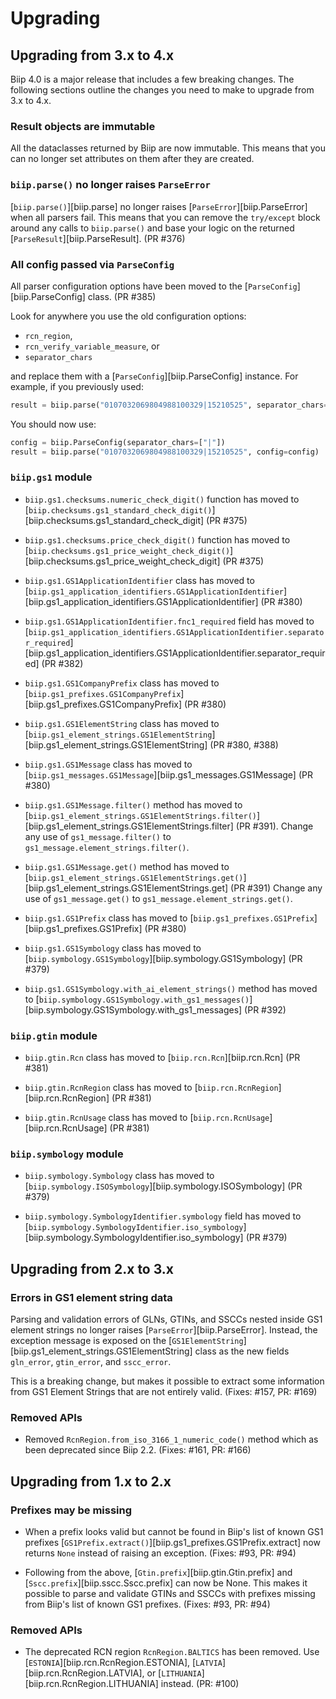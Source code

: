 # Upgrading

## Upgrading from 3.x to 4.x

Biip 4.0 is a major release that includes a few breaking changes. The following
sections outline the changes you need to make to upgrade from 3.x to 4.x.

### Result objects are immutable

All the dataclasses returned by Biip are now immutable. This means that you can
no longer set attributes on them after they are created.

### `biip.parse()` no longer raises `ParseError`

[`biip.parse()`][biip.parse] no longer raises [`ParseError`][biip.ParseError]
when all parsers fail. This means that you can remove the `try/except` block
around any calls to `biip.parse()` and base your logic on the returned
[`ParseResult`][biip.ParseResult]. (PR #376)

### All config passed via `ParseConfig`

All parser configuration options have been moved to the
[`ParseConfig`][biip.ParseConfig] class. (PR #385)

Look for anywhere you use the old configuration options:

- `rcn_region`,
- `rcn_verify_variable_measure`, or
- `separator_chars`

and replace them with a [`ParseConfig`][biip.ParseConfig] instance.
For example, if you previously used:

```python
result = biip.parse("0107032069804988100329|15210525", separator_chars=["|"])
```

You should now use:

```python
config = biip.ParseConfig(separator_chars=["|"])
result = biip.parse("0107032069804988100329|15210525", config=config)
```

### `biip.gs1` module

- `biip.gs1.checksums.numeric_check_digit()` function has moved to
  [`biip.checksums.gs1_standard_check_digit()`][biip.checksums.gs1_standard_check_digit]
  (PR #375)

- `biip.gs1.checksums.price_check_digit()` function has moved to
  [`biip.checksums.gs1_price_weight_check_digit()`][biip.checksums.gs1_price_weight_check_digit]
  (PR #375)

- `biip.gs1.GS1ApplicationIdentifier` class has moved to
  [`biip.gs1_application_identifiers.GS1ApplicationIdentifier`][biip.gs1_application_identifiers.GS1ApplicationIdentifier]
  (PR #380)

- `biip.gs1.GS1ApplicationIdentifier.fnc1_required` field has moved to
  [`biip.gs1_application_identifiers.GS1ApplicationIdentifier.separator_required`][biip.gs1_application_identifiers.GS1ApplicationIdentifier.separator_required]
  (PR #382)

- `biip.gs1.GS1CompanyPrefix` class has moved to
  [`biip.gs1_prefixes.GS1CompanyPrefix`][biip.gs1_prefixes.GS1CompanyPrefix]
  (PR #380)

- `biip.gs1.GS1ElementString` class has moved to
  [`biip.gs1_element_strings.GS1ElementString`][biip.gs1_element_strings.GS1ElementString]
  (PR #380, #388)

- `biip.gs1.GS1Message` class has moved to
  [`biip.gs1_messages.GS1Message`][biip.gs1_messages.GS1Message]
  (PR #380)

- `biip.gs1.GS1Message.filter()` method has moved to
  [`biip.gs1_element_strings.GS1ElementStrings.filter()`][biip.gs1_element_strings.GS1ElementStrings.filter]
  (PR #391).
  Change any use of `gs1_message.filter()` to
  `gs1_message.element_strings.filter()`.

- `biip.gs1.GS1Message.get()` method has moved to
  [`biip.gs1_element_strings.GS1ElementStrings.get()`][biip.gs1_element_strings.GS1ElementStrings.get]
  (PR #391)
  Change any use of `gs1_message.get()` to `gs1_message.element_strings.get()`.

- `biip.gs1.GS1Prefix` class has moved to
  [`biip.gs1_prefixes.GS1Prefix`][biip.gs1_prefixes.GS1Prefix]
  (PR #380)

- `biip.gs1.GS1Symbology` class has moved to
  [`biip.symbology.GS1Symbology`][biip.symbology.GS1Symbology]
  (PR #379)

- `biip.gs1.GS1Symbology.with_ai_element_strings()` method has moved to
  [`biip.symbology.GS1Symbology.with_gs1_messages()`][biip.symbology.GS1Symbology.with_gs1_messages]
  (PR #392)

### `biip.gtin` module

- `biip.gtin.Rcn` class has moved to
  [`biip.rcn.Rcn`][biip.rcn.Rcn]
  (PR #381)

- `biip.gtin.RcnRegion` class has moved to
  [`biip.rcn.RcnRegion`][biip.rcn.RcnRegion]
  (PR #381)

- `biip.gtin.RcnUsage` class has moved to
  [`biip.rcn.RcnUsage`][biip.rcn.RcnUsage]
  (PR #381)

### `biip.symbology` module

- `biip.symbology.Symbology` class has moved to
  [`biip.symbology.ISOSymbology`][biip.symbology.ISOSymbology]
  (PR #379)

- `biip.symbology.SymbologyIdentifier.symbology` field has moved to
  [`biip.symbology.SymbologyIdentifier.iso_symbology`][biip.symbology.SymbologyIdentifier.iso_symbology]
  (PR #379)

## Upgrading from 2.x to 3.x

### Errors in GS1 element string data

Parsing and validation errors of GLNs, GTINs, and SSCCs nested inside GS1
element strings no longer raises [`ParseError`][biip.ParseError]. Instead, the
exception message is exposed on the
[`GS1ElementString`][biip.gs1_element_strings.GS1ElementString] class as the new
fields `gln_error`, `gtin_error`, and `sscc_error`.

This is a breaking change, but makes it possible to extract some information
from GS1 Element Strings that are not entirely valid.
(Fixes: #157, PR: #169)

### Removed APIs

- Removed `RcnRegion.from_iso_3166_1_numeric_code()` method which as been
  deprecated since Biip 2.2.
  (Fixes: #161, PR: #166)

## Upgrading from 1.x to 2.x

### Prefixes may be missing

- When a prefix looks valid but cannot be found in Biip's list of known GS1
  prefixes [`GS1Prefix.extract()`][biip.gs1_prefixes.GS1Prefix.extract] now
  returns `None` instead of raising an exception.
  (Fixes: #93, PR: #94)

- Following from the above, [`Gtin.prefix`][biip.gtin.Gtin.prefix] and
  [`Sscc.prefix`][biip.sscc.Sscc.prefix] can now be None. This makes it possible
  to parse and validate GTINs and SSCCs with prefixes missing from Biip's list
  of known GS1 prefixes. (Fixes: #93, PR: #94)

### Removed APIs

- The deprecated RCN region `RcnRegion.BALTICS` has been removed. Use
  [`ESTONIA`][biip.rcn.RcnRegion.ESTONIA],
  [`LATVIA`][biip.rcn.RcnRegion.LATVIA], or
  [`LITHUANIA`][biip.rcn.RcnRegion.LITHUANIA] instead. (PR: #100)
